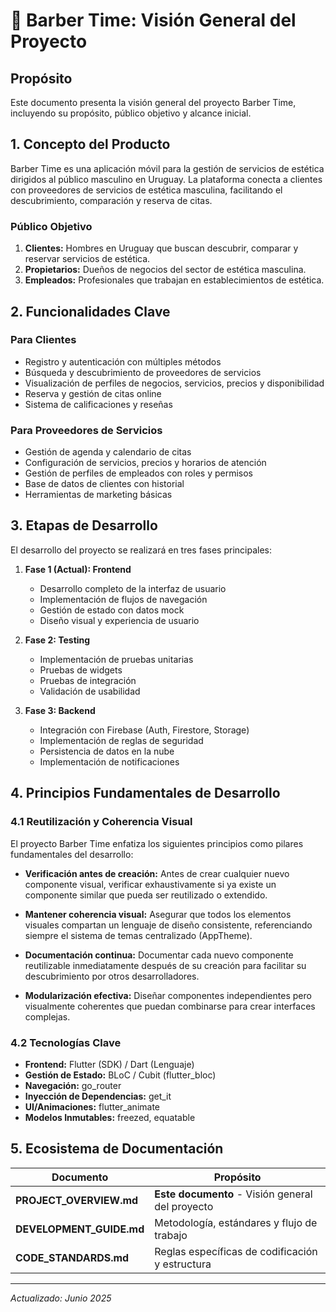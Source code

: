 # 📱 Barber Time: Visión General del Proyecto

## Propósito
Este documento presenta la visión general del proyecto Barber Time, incluyendo su propósito, público objetivo y alcance inicial.

## 1. Concepto del Producto

Barber Time es una aplicación móvil para la gestión de servicios de estética dirigidos al público masculino en Uruguay. La plataforma conecta a clientes con proveedores de servicios de estética masculina, facilitando el descubrimiento, comparación y reserva de citas.

### Público Objetivo

1. **Clientes:** Hombres en Uruguay que buscan descubrir, comparar y reservar servicios de estética.
2. **Propietarios:** Dueños de negocios del sector de estética masculina.  
3. **Empleados:** Profesionales que trabajan en establecimientos de estética.

## 2. Funcionalidades Clave

### Para Clientes
- Registro y autenticación con múltiples métodos
- Búsqueda y descubrimiento de proveedores de servicios
- Visualización de perfiles de negocios, servicios, precios y disponibilidad
- Reserva y gestión de citas online
- Sistema de calificaciones y reseñas

### Para Proveedores de Servicios
- Gestión de agenda y calendario de citas
- Configuración de servicios, precios y horarios de atención
- Gestión de perfiles de empleados con roles y permisos
- Base de datos de clientes con historial
- Herramientas de marketing básicas

## 3. Etapas de Desarrollo

El desarrollo del proyecto se realizará en tres fases principales:

1. **Fase 1 (Actual): Frontend**
   - Desarrollo completo de la interfaz de usuario
   - Implementación de flujos de navegación
   - Gestión de estado con datos mock
   - Diseño visual y experiencia de usuario

2. **Fase 2: Testing**
   - Implementación de pruebas unitarias
   - Pruebas de widgets
   - Pruebas de integración
   - Validación de usabilidad

3. **Fase 3: Backend**
   - Integración con Firebase (Auth, Firestore, Storage)
   - Implementación de reglas de seguridad
   - Persistencia de datos en la nube
   - Implementación de notificaciones

## 4. Principios Fundamentales de Desarrollo

### 4.1 Reutilización y Coherencia Visual

El proyecto Barber Time enfatiza los siguientes principios como pilares fundamentales del desarrollo:

- **Verificación antes de creación:** Antes de crear cualquier nuevo componente visual, verificar exhaustivamente si ya existe un componente similar que pueda ser reutilizado o extendido.

- **Mantener coherencia visual:** Asegurar que todos los elementos visuales compartan un lenguaje de diseño consistente, referenciando siempre el sistema de temas centralizado (AppTheme).

- **Documentación continua:** Documentar cada nuevo componente reutilizable inmediatamente después de su creación para facilitar su descubrimiento por otros desarrolladores.

- **Modularización efectiva:** Diseñar componentes independientes pero visualmente coherentes que puedan combinarse para crear interfaces complejas.

### 4.2 Tecnologías Clave

- **Frontend:** Flutter (SDK) / Dart (Lenguaje)
- **Gestión de Estado:** BLoC / Cubit (flutter_bloc)
- **Navegación:** go_router
- **Inyección de Dependencias:** get_it
- **UI/Animaciones:** flutter_animate
- **Modelos Inmutables:** freezed, equatable

## 5. Ecosistema de Documentación

| Documento | Propósito |
|-----------|-----------|
| **PROJECT_OVERVIEW.md** | **Este documento** - Visión general del proyecto |
| **DEVELOPMENT_GUIDE.md** | Metodología, estándares y flujo de trabajo |
| **CODE_STANDARDS.md** | Reglas específicas de codificación y estructura |

---

*Actualizado: Junio 2025*
